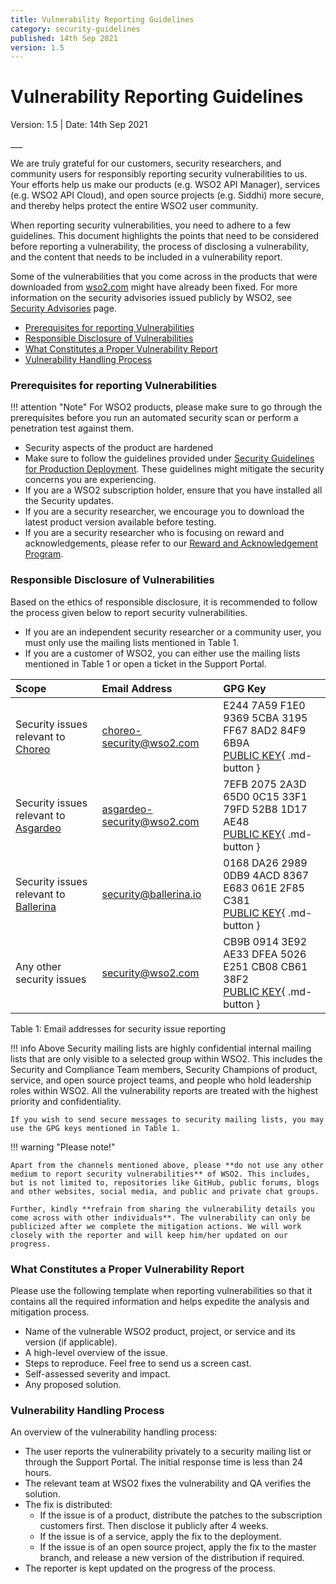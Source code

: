 ```yaml
---
title: Vulnerability Reporting Guidelines
category: security-guidelines
published: 14th Sep 2021
version: 1.5
---
```


# Vulnerability Reporting Guidelines

<p class="doc-info">Version: 1.5 | Date: 14th Sep 2021</p>
___

We are truly grateful for our customers, security researchers, and community users for responsibly reporting security vulnerabilities to us. Your efforts help us make our products (e.g. WSO2 API Manager), services (e.g. WSO2 API Cloud), and open source projects (e.g. Siddhi) more secure, and thereby helps protect the entire WSO2 user community.

When reporting security vulnerabilities, you need to adhere to a few guidelines. This document highlights the points that need to be considered before reporting a vulnerability, the process of disclosing a vulnerability, and the content that needs to be included in a vulnerability report. 

Some of the vulnerabilities that you come across in the products that were downloaded from [wso2.com](http://wso2.com/) might have already been fixed. For more information on the security advisories issued publicly by WSO2, see [Security Advisories](/security-announcements/security-advisories/) page.

* [Prerequisites for reporting Vulnerabilities](#prerequisites-for-reporting-vulnerabilities)
* [Responsible Disclosure of Vulnerabilities](#responsible-disclosure-of-vulnerabilities)
* [What Constitutes a Proper Vulnerability Report](#what-constitutes-a-proper-vulnerability-report)
* [Vulnerability Handling Process](#vulnerability-handling-process)


### Prerequisites for reporting Vulnerabilities

!!! attention "Note"
    For WSO2 products, please make sure to go through the prerequisites before you run an automated security scan or perform a penetration test against them.

* Security aspects of the product are hardened
* Make sure to follow the guidelines provided under [Security Guidelines for Production Deployment](security-guidelines-for-production-deployment.md). These guidelines might mitigate the security concerns you are experiencing.
* If you are a WSO2 subscription holder, ensure that you have installed all the Security updates.
* If you are a security researcher, we encourage you to download the latest product version available before testing.
* If you are a security researcher who is focusing on reward and acknowledgements, please refer to our [Reward and Acknowledgement Program](/security-processes-programs/reward-and-acknowledgement-program/).


### Responsible Disclosure of Vulnerabilities
Based on the ethics of responsible disclosure, it is recommended to follow the process given below to report security vulnerabilities.

* If you are an independent security researcher or a community user, you must only use the mailing lists mentioned in Table 1.
* If you are a customer of WSO2, you can either use the mailing lists mentioned in Table 1 or open a ticket in the Support Portal.

| Scope      | Email Address | GPG Key |
| :----------| :------------ | :------ |
| Security issues relevant to [Choreo](https://wso2.com/choreo) | <choreo-security@wso2.com> | E244 7A59 F1E0 9369 5CBA  3195 FF67 8AD2 84F9 6B9A <br> [PUBLIC KEY](https://keys.openpgp.org/search?q=E244+7A59+F1E0+9369+5CBA++3195+FF67+8AD2+84F9+6B9A){ .md-button } |
| Security issues relevant to [Asgardeo](https://asgardeo.io/) | <asgardeo-security@wso2.com> | 7EFB 2075 2A3D 65D0 0C15  33F1 79FD 52B8 1D17 AE48 <br> [PUBLIC KEY](https://keys.openpgp.org/search?q=7EFB+2075+2A3D+65D0+0C15++33F1+79FD+52B8+1D17+AE48){ .md-button } |
| Security issues relevant to [Ballerina](https://ballerina.io/security/) | <security@ballerina.io> | 0168 DA26 2989 0DB9 4ACD 8367 E683 061E 2F85 C381 <br> [PUBLIC KEY](https://pgp.mit.edu/pks/lookup?search=security%40ballerina.io+&op=index){ .md-button } |
| Any other security issues | <security@wso2.com> | CB9B 0914 3E92 AE33 DFEA  5026 E251 CB08 CB61 38F2 <br> [PUBLIC KEY](https://keys.openpgp.org/search?q=CB9B+0914+3E92+AE33+DFEA++5026+E251+CB08+CB61+38F2){ .md-button } |

<p class="add-caption">Table 1: Email addresses for security issue reporting</p>

!!! info
    Above Security mailing lists are highly confidential internal mailing lists that are only visible to a selected group within WSO2. This includes the Security and Compliance Team members, Security Champions of product, service, and open source project teams, and people who hold leadership roles within WSO2. All the vulnerability reports are treated with the highest priority and confidentiality.

    If you wish to send secure messages to security mailing lists, you may use the GPG keys mentioned in Table 1.

!!! warning "Please note!"

    Apart from the channels mentioned above, please **do not use any other medium to report security vulnerabilities** of WSO2. This includes, but is not limited to, repositories like GitHub, public forums, blogs and other websites, social media, and public and private chat groups.

    Further, kindly **refrain from sharing the vulnerability details you come across with other individuals**. The vulnerability can only be publicized after we complete the mitigation actions. We will work closely with the reporter and will keep him/her updated on our progress.


### What Constitutes a Proper Vulnerability Report
Please use the following template when reporting vulnerabilities so that it contains all the required information and helps expedite the analysis and mitigation process.

* Name of the vulnerable WSO2 product, project, or service and its version (if applicable).
* A high-level overview of the issue.
* Steps to reproduce. Feel free to send us a screen cast. 
* Self-assessed severity and impact.
* Any proposed solution.


### Vulnerability Handling Process
An overview of the vulnerability handling process:

* The user reports the vulnerability privately to a security mailing list or through the Support Portal. The initial response time is less than 24 hours.
* The relevant team at WSO2 fixes the vulnerability and QA verifies the solution.
* The fix is distributed:
    - If the issue is of a product, distribute the patches to the subscription customers first. Then disclose it publicly after 4 weeks.
    - If the issue is of a service, apply the fix to the deployment.
    - If the issue is of an open source project, apply the fix to the master branch, and release a new version of the distribution if required.
* The reporter is kept updated on the progress of the process.
